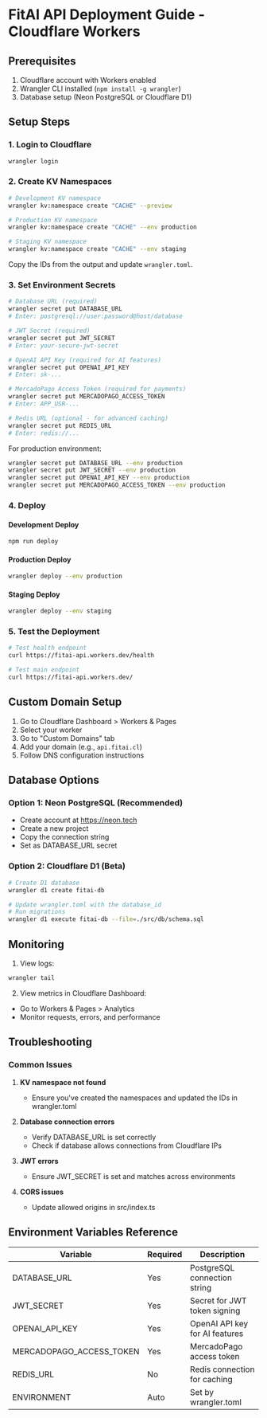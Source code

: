 # FitAI API Deployment Guide - Cloudflare Workers

## Prerequisites

1. Cloudflare account with Workers enabled
2. Wrangler CLI installed (`npm install -g wrangler`)
3. Database setup (Neon PostgreSQL or Cloudflare D1)

## Setup Steps

### 1. Login to Cloudflare

```bash
wrangler login
```

### 2. Create KV Namespaces

```bash
# Development KV namespace
wrangler kv:namespace create "CACHE" --preview

# Production KV namespace
wrangler kv:namespace create "CACHE" --env production

# Staging KV namespace
wrangler kv:namespace create "CACHE" --env staging
```

Copy the IDs from the output and update `wrangler.toml`.

### 3. Set Environment Secrets

```bash
# Database URL (required)
wrangler secret put DATABASE_URL
# Enter: postgresql://user:password@host/database

# JWT Secret (required)
wrangler secret put JWT_SECRET
# Enter: your-secure-jwt-secret

# OpenAI API Key (required for AI features)
wrangler secret put OPENAI_API_KEY
# Enter: sk-...

# MercadoPago Access Token (required for payments)
wrangler secret put MERCADOPAGO_ACCESS_TOKEN
# Enter: APP_USR-...

# Redis URL (optional - for advanced caching)
wrangler secret put REDIS_URL
# Enter: redis://...
```

For production environment:
```bash
wrangler secret put DATABASE_URL --env production
wrangler secret put JWT_SECRET --env production
wrangler secret put OPENAI_API_KEY --env production
wrangler secret put MERCADOPAGO_ACCESS_TOKEN --env production
```

### 4. Deploy

#### Development Deploy
```bash
npm run deploy
```

#### Production Deploy
```bash
wrangler deploy --env production
```

#### Staging Deploy
```bash
wrangler deploy --env staging
```

### 5. Test the Deployment

```bash
# Test health endpoint
curl https://fitai-api.workers.dev/health

# Test main endpoint
curl https://fitai-api.workers.dev/
```

## Custom Domain Setup

1. Go to Cloudflare Dashboard > Workers & Pages
2. Select your worker
3. Go to "Custom Domains" tab
4. Add your domain (e.g., `api.fitai.cl`)
5. Follow DNS configuration instructions

## Database Options

### Option 1: Neon PostgreSQL (Recommended)
- Create account at https://neon.tech
- Create a new project
- Copy the connection string
- Set as DATABASE_URL secret

### Option 2: Cloudflare D1 (Beta)
```bash
# Create D1 database
wrangler d1 create fitai-db

# Update wrangler.toml with the database_id
# Run migrations
wrangler d1 execute fitai-db --file=./src/db/schema.sql
```

## Monitoring

1. View logs:
```bash
wrangler tail
```

2. View metrics in Cloudflare Dashboard:
- Go to Workers & Pages > Analytics
- Monitor requests, errors, and performance

## Troubleshooting

### Common Issues

1. **KV namespace not found**
   - Ensure you've created the namespaces and updated the IDs in wrangler.toml

2. **Database connection errors**
   - Verify DATABASE_URL is set correctly
   - Check if database allows connections from Cloudflare IPs

3. **JWT errors**
   - Ensure JWT_SECRET is set and matches across environments

4. **CORS issues**
   - Update allowed origins in src/index.ts

## Environment Variables Reference

| Variable | Required | Description |
|----------|----------|-------------|
| DATABASE_URL | Yes | PostgreSQL connection string |
| JWT_SECRET | Yes | Secret for JWT token signing |
| OPENAI_API_KEY | Yes | OpenAI API key for AI features |
| MERCADOPAGO_ACCESS_TOKEN | Yes | MercadoPago access token |
| REDIS_URL | No | Redis connection for caching |
| ENVIRONMENT | Auto | Set by wrangler.toml |